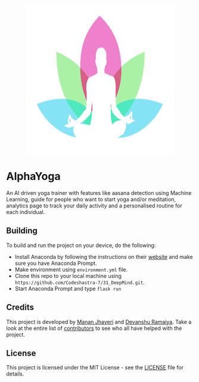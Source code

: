 <p align="center"><img src="https://github.com/Codeshastra-7/31_DeepMind/blob/master/static/readme_yoga.png" height=400 width=400 ></img></p>

# AlphaYoga

An AI driven yoga trainer with features like aasana detection using Machine Learning, guide for people
who want to start yoga and/or meditation, analytics page to track your daily activity and a personalised
routine for each individual.

## Building

To build and run the project on your device, do the following:

- Install Anaconda by following the instructions on their [website](https://www.anaconda.com/) and make sure you have Anaconda Prompt.
- Make environment using `environment.yml` file.
- Clone this repo to your local machine using `https://github.com/Codeshastra-7/31_DeepMind.git`.
- Start Anaconda Prompt and type `flask run`

## Credits

This project is developed by [Manan Jhaveri](https://github.com/mananjhaveri) and [Devanshu Ramaiya](https://github.com/devanshu125). Take a look at the entire list of [contributors](https://github.com/Codeshastra-7/31_DeepMind/graphs/contributors) to see who all have helped with the project.

## License

This project is licensed under the MIT License - see the [LICENSE](LICENSE) file for details.